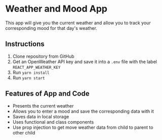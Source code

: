 # Weather and Mood App
This app will give you the current weather and allow you to track your corresponding mood for that day's weather.

## Instructions
1. Clone repository from GitHub
2. Get an OpenWeather API key and save it into a `.env` file with the label `REACT_APP_WEATHER_KEY`
3. Run `yarn install`
4. Run `yarn start`

## Features of App and Code
- Presents the current weather
- Allows you to enter a mood and save the corresponding data with it
- Saves data in local storage
- Uses functional and class components
- Use prop injection to get move weather data from child to parent to other child
